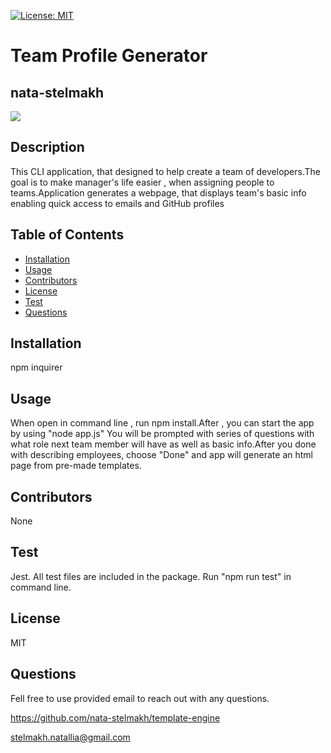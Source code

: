 
  [![License: MIT](https://img.shields.io/badge/License-MIT-yellow.svg)](https://opensource.org/licenses/MIT)
  # Team Profile Generator
  ## nata-stelmakh
  ![](img/1.png)
  ## Description 
  
  This CLI application, that designed to help create a team of developers.The goal is to make manager's life easier , when assigning people to teams.Application generates a webpage, that displays team's basic info
  enabling quick access to emails and GitHub profiles
  

  ## Table of Contents  
  * [Installation](#installation)
  * [Usage](#usage)
  * [Contributors](#contibutors)
  * [License](#license)
  * [Test](#test)
  * [Questions](#questions)
  
  ## Installation 
  
  npm inquirer

  ## Usage
  
  When open in command line , run npm install.After , you can start the app by using "node app.js"
  You will be prompted with series of questions  with what role next team member will have as well as basic info.After you done with describing employees, choose "Done" and app will generate an html page from pre-made templates.

  ## Contributors
  
  None

  ## Test
  
  Jest. All test files are included in the package. Run "npm run test" in command line.

  ## License
  
  MIT

  ## Questions
  Fell free to use provided email to reach out with any questions.
  

  https://github.com/nata-stelmakh/template-engine
  
  stelmakh.natallia@gmail.com
